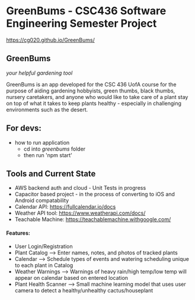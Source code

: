 # GreenBums - CSC436 Software Engineering Semester Project

https://cg020.github.io/GreenBums/

## GreenBums
*your helpful gardening tool*

GreenBums is an app developed for the CSC 436 UofA course for the purpose of aiding gardening hobbyists, green thumbs, black thumbs, nursery caretakers, and anyone who would like to take care of a plant stay on top of what it takes to keep plants healthy - especially in challenging environments such as the desert.

## For devs: 
- how to run application 
  - cd into *greenbums* folder
  - then run 'npm start'
 
## Tools and Current State
- AWS backend auth and cloud - Unit Tests in progress
- Capacitor based project - in the process of converting to iOS and Android compatability
- Calendar API: https://fullcalendar.io/docs
- Weather API tool: https://www.weatherapi.com/docs/
- Teachable Machine: https://teachablemachine.withgoogle.com/

#### Features:
- User Login/Registration
- Plant Catalog --> Enter names, notes, and photos of tracked plants
- Calendar --> Schedule types of events and watering scheduling unique to each plant in Catalog
- Weather Warnings --> Warnings of heavy rain/high temp/low temp will appear on calendar based on entered location
- Plant Health Scanner --> Small machine learning model that uses user camera to detect a healthy/unhealthy cactus/houseplant
